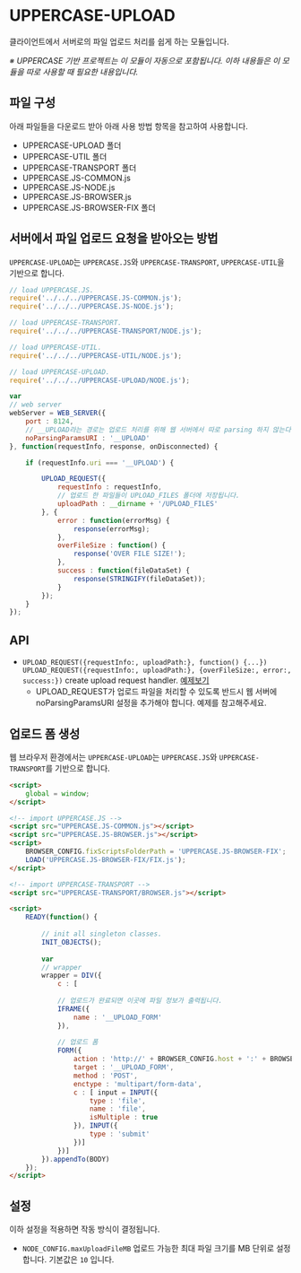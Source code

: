 # UPPERCASE-UPLOAD
클라이언트에서 서버로의 파일 업로드 처리를 쉽게 하는 모듈입니다.

*※ UPPERCASE 기반 프로젝트는 이 모듈이 자동으로 포함됩니다. 이하 내용들은 이 모듈을 따로 사용할 때 필요한 내용입니다.*

## 파일 구성
아래 파일들을 다운로드 받아 아래 사용 방법 항목을 참고하여 사용합니다.
* UPPERCASE-UPLOAD 폴더
* UPPERCASE-UTIL 폴더
* UPPERCASE-TRANSPORT 폴더
* UPPERCASE.JS-COMMON.js
* UPPERCASE.JS-NODE.js
* UPPERCASE.JS-BROWSER.js
* UPPERCASE.JS-BROWSER-FIX 폴더

## 서버에서 파일 업로드 요청을 받아오는 방법
`UPPERCASE-UPLOAD`는 `UPPERCASE.JS`와 `UPPERCASE-TRANSPORT`, `UPPERCASE-UTIL`을 기반으로 합니다.

```javascript
// load UPPERCASE.JS.
require('../../../UPPERCASE.JS-COMMON.js');
require('../../../UPPERCASE.JS-NODE.js');

// load UPPERCASE-TRANSPORT.
require('../../../UPPERCASE-TRANSPORT/NODE.js');

// load UPPERCASE-UTIL.
require('../../../UPPERCASE-UTIL/NODE.js');

// load UPPERCASE-UPLOAD.
require('../../../UPPERCASE-UPLOAD/NODE.js');

var
// web server
webServer = WEB_SERVER({
	port : 8124,
	// __UPLOAD라는 경로는 업로드 처리를 위해 웹 서버에서 따로 parsing 하지 않는다.
	noParsingParamsURI : '__UPLOAD'
}, function(requestInfo, response, onDisconnected) {

	if (requestInfo.uri === '__UPLOAD') {

		UPLOAD_REQUEST({
			requestInfo : requestInfo,
			// 업로드 한 파일들이 UPLOAD_FILES 폴더에 저장됩니다.
			uploadPath : __dirname + '/UPLOAD_FILES'
		}, {
			error : function(errorMsg) {
				response(errorMsg);
			},
			overFileSize : function() {
				response('OVER FILE SIZE!');
			},
			success : function(fileDataSet) {
				response(STRINGIFY(fileDataSet));
			}
		});
	}
});
```

## API
* `UPLOAD_REQUEST({requestInfo:, uploadPath:}, function() {...})` `UPLOAD_REQUEST({requestInfo:, uploadPath:}, {overFileSize:, error:, success:})` create upload request handler. [예제보기](https://github.com/UPPERCASE-Series/UPPERCASE/blob/master/EXAMPLES/UPLOAD/NODE/UPLOAD_REQUEST.js)
	* UPLOAD_REQUEST가 업로드 파일을 처리할 수 있도록 반드시 웹 서버에 noParsingParamsURI 설정을 추가해야 합니다. 예제를 참고해주세요.

## 업로드 폼 생성
웹 브라우저 환경에서는 `UPPERCASE-UPLOAD`는 `UPPERCASE.JS`와 `UPPERCASE-TRANSPORT`를 기반으로 합니다.

```html
<script>
	global = window;
</script>

<!-- import UPPERCASE.JS -->
<script src="UPPERCASE.JS-COMMON.js"></script>
<script src="UPPERCASE.JS-BROWSER.js"></script>
<script>
	BROWSER_CONFIG.fixScriptsFolderPath = 'UPPERCASE.JS-BROWSER-FIX';
	LOAD('UPPERCASE.JS-BROWSER-FIX/FIX.js');
</script>

<!-- import UPPERCASE-TRANSPORT -->
<script src="UPPERCASE-TRANSPORT/BROWSER.js"></script>

<script>
	READY(function() {
	
    	// init all singleton classes.
		INIT_OBJECTS();
		
		var
		// wrapper
		wrapper = DIV({
			c : [
			
			// 업로드가 완료되면 이곳에 파일 정보가 출력됩니다.
			IFRAME({
			    name : '__UPLOAD_FORM'
			}),
			
			// 업로드 폼
			FORM({
				action : 'http://' + BROWSER_CONFIG.host + ':' + BROWSER_CONFIG.port + '/__UPLOAD',
				target : '__UPLOAD_FORM',
				method : 'POST',
				enctype : 'multipart/form-data',
				c : [ input = INPUT({
					type : 'file',
					name : 'file',
					isMultiple : true
				}), INPUT({
				    type : 'submit'
				})]
			})]
		}).appendTo(BODY)
	});
</script>
```

## 설정
이하 설정을 적용하면 작동 방식이 결정됩니다.
* `NODE_CONFIG.maxUploadFileMB` 업로드 가능한 최대 파일 크기를 MB 단위로 설정합니다. 기본값은 `10` 입니다.
